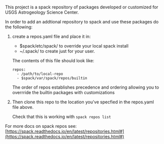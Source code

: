 This project is a spack repository of packages developed or customized for 
USGS Astrogeology Science Center. 

In order to add an addtional repository to spack and use these packages do the following:

1. create a repos.yaml file and place it in:
	* $spack/etc/spack/ to override your local spack install
	* ~/.spack/ to create just for your user.
	
    The contents of this file should look like:
    ```
    repos:
      - /path/to/local-repo
      - $spack/var/spack/repos/builtin
    ```
    
    The order of repos establishes precedence and ordering allowing you to overrride the builtin packages with customizations

2. Then clone this repo to the location you've specfied in the repos.yaml file above. 

    Check that this is working with `spack repos list`

For more docs on spack repos see: [https://spack.readthedocs.io/en/latest/repositories.html#](https://spack.readthedocs.io/en/latest/repositories.html#)
